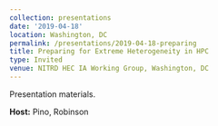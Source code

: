```yaml
---
collection: presentations
date: '2019-04-18'
location: Washington, DC
permalink: /presentations/2019-04-18-preparing
title: Preparing for Extreme Heterogeneity in HPC
type: Invited
venue: NITRD HEC IA Working Group, Washington, DC
---
```


Presentation materials.


**Host:** Pino, Robinson
